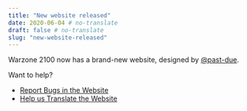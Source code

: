 ```yaml
---
title: "New website released"
date: 2020-06-04 # no-translate
draft: false # no-translate
slug: "new-website-released"
---
```


Warzone 2100 now has a brand-new website, designed by [@past-due](https://github.com/past-due).

Want to help?
- [Report Bugs in the Website](https://github.com/Warzone2100/wz2100.net/issues/new/choose)
- [Help us Translate the Website](https://github.com/Warzone2100/wz2100.net/blob/master/docs/Translations.md#how-do-i-help-translate)
